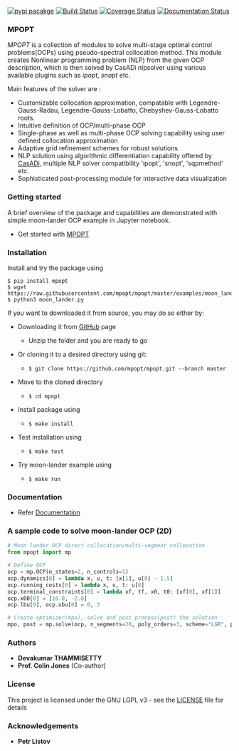 [![pypi pacakge](https://img.shields.io/pypi/v/mpopt.svg)](https://pypi.org/project/mpopt)
[![Build Status](https://travis-ci.org/mpopt/mpopt.svg?branch=master)](https://travis-ci.org/mpopt/mpopt.svg?branch=master)
[![Coverage Status](https://coveralls.io/repos/github/mpopt/mpopt/badge.svg)](https://coveralls.io/github/mpopt/mpopt)
[![Documentation Status](https://readthedocs.org/projects/mpopt/badge/?version=latest)](https://mpopt.readthedocs.io/en/latest/?badge=latest)

### MPOPT

*MPOPT* is a collection of modules to solve multi-stage optimal control problems(OCPs) using pseudo-spectral collocation method. This module creates Nonlinear programming problem (NLP) from the given OCP description, which is then solved by CasADi nlpsolver using various available plugins such as *ipopt*, *snopt* etc.

Main features of the solver are :

* Customizable collocation approximation, compatable with Legendre-Gauss-Radau, Legendre-Gauss-Lobatto, Chebyshev-Gauss-Lobatto roots.
* Intuitive definition of OCP/multi-phase OCP
* Single-phase as well as multi-phase OCP solving capability using user defined collocation approximation
* Adaptive grid refinement schemes for robust solutions
* NLP solution using algorithmic differentiation capability offered by [CasADi](https://web.casadi.org/), multiple NLP solver compatibility 'ipopt', 'snopt', 'sqpmethod' etc.
* Sophisticated post-processing module for interactive data visualization

### Getting started

A brief overview of the package and capabilities are demonstrated with simple moon-lander OCP example in Jupyter notebook.

- Get started with [MPOPT](https://github.com/mpopt/mpopt/blob/master/getting_started.ipynb)

### Installation

Install and try the package using

```
$ pip install mpopt
$ wget https://raw.githubusercontent.com/mpopt/mpopt/master/examples/moon_lander.py
$ python3 moon_lander.py
```

If you want to downloaded it from source, you may do so either by:

- Downloading it from [GitHub](https://github.com/mpopt/mpopt) page
    - Unzip the folder and you are ready to go
- Or cloning it to a desired directory using git:
    - ```$ git clone https://github.com/mpopt/mpopt.git --branch master```

- Move to the cloned directory
    - ```$ cd mpopt```
- Install package using
    - ```$ make install```
- Test installation using
    - ```$ make test```
- Try moon-lander example using
    - ```$ make run```

### Documentation

- Refer [Documentation](https://mpopt.readthedocs.io/en/latest/)

### A sample code to solve moon-lander OCP (2D)
```python
# Moon lander OCP direct collocation/multi-segment collocation
from mpopt import mp

# Define OCP
ocp = mp.OCP(n_states=2, n_controls=1)
ocp.dynamics[0] = lambda x, u, t: [x[1], u[0] - 1.5]
ocp.running_costs[0] = lambda x, u, t: u[0]
ocp.terminal_constraints[0] = lambda xf, tf, x0, t0: [xf[0], xf[1]]
ocp.x00[0] = [10.0, -2.0]
ocp.lbu[0], ocp.ubu[0] = 0, 3

# Create optimizer(mpo), solve and post process(post) the solution
mpo, post = mp.solve(ocp, n_segments=20, poly_orders=3, scheme="LGR", plot=True)
```

### Authors

* **Devakumar THAMMISETTY**
* **Prof. Colin Jones** (Co-author)


### License

This project is licensed under the GNU LGPL v3 - see the [LICENSE](https://github.com/mpopt/mpopt/blob/master/LICENSE) file for details

### Acknowledgements

* **Petr Listov**
